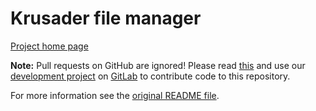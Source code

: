 
# Krusader file manager

[Project home page](https://krusader.org/)

**Note:** Pull requests on GitHub are ignored! Please read [this](https://community.kde.org/Infrastructure/Github_Mirror) and use our [development project](https://invent.kde.org/utilities/krusader) on [GitLab](https://community.kde.org/Infrastructure/GitLab) to contribute code to this repository.

For more information see the [original README file](README).
